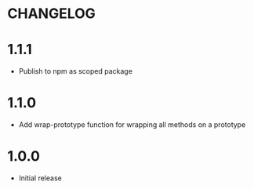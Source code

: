 CHANGELOG
=========

# 1.1.1

* Publish to npm as scoped package

# 1.1.0

* Add wrap-prototype function for wrapping all methods on a prototype

# 1.0.0

* Initial release
